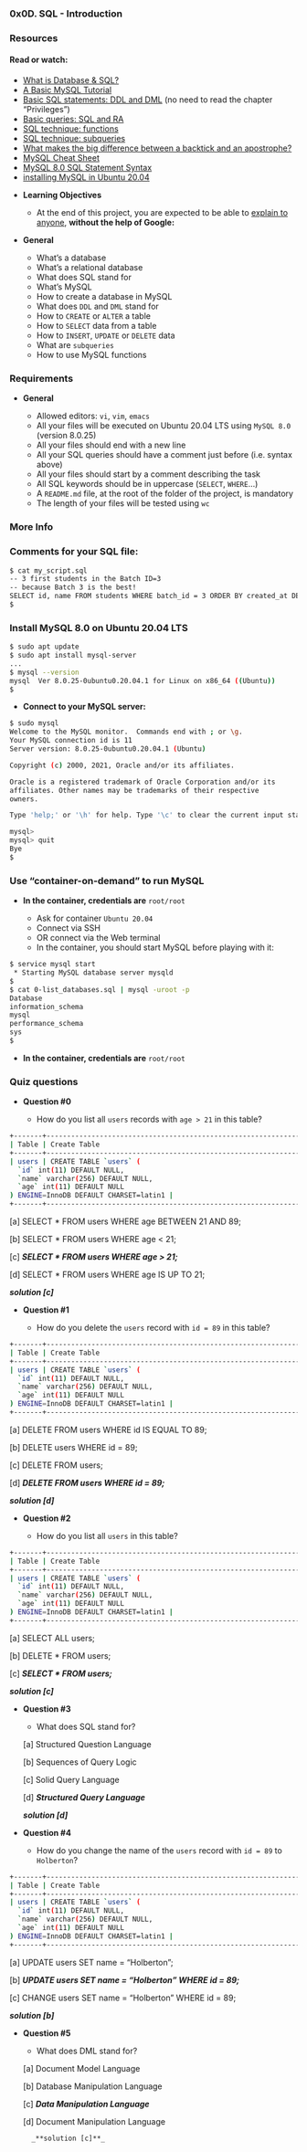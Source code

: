 ### 0x0D. SQL - Introduction

### Resources
#### Read or watch:

- [What is Database & SQL?](https://www.youtube.com/watch?v=FR4QIeZaPeM)
- [A Basic MySQL Tutorial](https://www.digitalocean.com/community/tutorials/how-to-install-mysql-on-ubuntu-20-04)
- [Basic SQL statements: DDL and DML](https://web.csulb.edu/colleges/coe/cecs/dbdesign/dbdesign.php?page=sql/ddldml.php) (no need to read the chapter “Privileges”)
- [Basic queries: SQL and RA](https://web.csulb.edu/colleges/coe/cecs/dbdesign/dbdesign.php?page=sql/queries.php)
- [SQL technique: functions](https://web.csulb.edu/colleges/coe/cecs/dbdesign/dbdesign.php?page=sql/functions.php)
- [SQL technique: subqueries](https://web.csulb.edu/colleges/coe/cecs/dbdesign/dbdesign.php?page=sql/subqueries.php)
- [What makes the big difference between a backtick and an apostrophe?](https://stackoverflow.com/questions/29402361/what-makes-the-big-difference-between-a-backtick-and-an-apostrophe/29402458)
- [MySQL Cheat Sheet](https://intellipaat.com/mediaFiles/2019/02/SQL-Commands-Cheat-Sheet.pdf?US)
- [MySQL 8.0 SQL Statement Syntax](https://dev.mysql.com/doc/refman/8.0/en/sql-statements.html)
- [installing MySQL in Ubuntu 20.04](https://phoenixnap.com/kb/install-mysql-ubuntu-20-04)

* **Learning Objectives**

	- At the end of this project, you are expected to be able to [explain to anyone](https://fs.blog/feynman-learning-technique/), **without the help of Google:**

* **General**

	- What’s a database
	- What’s a relational database
	- What does SQL stand for
	- What’s MySQL
	- How to create a database in MySQL
	- What does `DDL` and `DML` stand for
	- How to `CREATE` or `ALTER` a table
	- How to `SELECT` data from a table
	- How to `INSERT`, `UPDATE` or `DELETE` data
	- What are `subqueries`
	- How to use MySQL functions

### Requirements

* **General**

	- Allowed editors: `vi`, `vim`, `emacs`
	- All your files will be executed on Ubuntu 20.04 LTS using `MySQL 8.0` (version 8.0.25)
	- All your files should end with a new line
	- All your SQL queries should have a comment just before (i.e. syntax above)
	- All your files should start by a comment describing the task
	- All SQL keywords should be in uppercase (`SELECT`, `WHERE`…)
	- A `README.md` file, at the root of the folder of the project, is mandatory
	- The length of your files will be tested using `wc`

### More Info

### Comments for your SQL file:

```sh
$ cat my_script.sql
-- 3 first students in the Batch ID=3
-- because Batch 3 is the best!
SELECT id, name FROM students WHERE batch_id = 3 ORDER BY created_at DESC LIMIT 3;
$
```

### Install MySQL 8.0 on Ubuntu 20.04 LTS

```sh
$ sudo apt update
$ sudo apt install mysql-server
...
$ mysql --version
mysql  Ver 8.0.25-0ubuntu0.20.04.1 for Linux on x86_64 ((Ubuntu))
$
```

* **Connect to your MySQL server:**

```sh
$ sudo mysql
Welcome to the MySQL monitor.  Commands end with ; or \g.
Your MySQL connection id is 11
Server version: 8.0.25-0ubuntu0.20.04.1 (Ubuntu)

Copyright (c) 2000, 2021, Oracle and/or its affiliates.

Oracle is a registered trademark of Oracle Corporation and/or its
affiliates. Other names may be trademarks of their respective
owners.

Type 'help;' or '\h' for help. Type '\c' to clear the current input statement.

mysql>
mysql> quit
Bye
$
```

### Use “container-on-demand” to run MySQL

* **In the container, credentials are** `root/root`

	- Ask for container `Ubuntu 20.04`
	- Connect via SSH
	- OR connect via the Web terminal
	- In the container, you should start MySQL before playing with it:

```sh
$ service mysql start                                                   
 * Starting MySQL database server mysqld 
$
$ cat 0-list_databases.sql | mysql -uroot -p                               
Database                                                                                   
information_schema                                                                         
mysql                                                                                      
performance_schema                                                                         
sys                      
$
```

* **In the container, credentials are** `root/root`

### Quiz questions

* **Question #0**

	- How do you list all `users` records with `age > 21` in this table?

```sh
+-------+-------------------------------------------------------------------------------------------------------------------------------+
| Table | Create Table                                                                                                                  |
+-------+-------------------------------------------------------------------------------------------------------------------------------+
| users | CREATE TABLE `users` (
  `id` int(11) DEFAULT NULL,
  `name` varchar(256) DEFAULT NULL,
  `age` int(11) DEFAULT NULL
) ENGINE=InnoDB DEFAULT CHARSET=latin1 |
+-------+-------------------------------------------------------------------------------------------------------------------------------+
```

[a] SELECT * FROM users WHERE age BETWEEN 21 AND 89;

[b] SELECT * FROM users WHERE age < 21;

[c]  _**SELECT * FROM users WHERE age > 21;**_

[d] SELECT * FROM users WHERE age IS UP TO 21;

 _**solution [c]**_

* **Question #1**

	- How do you delete the `users` record with `id = 89` in this table?

```sh
+-------+-------------------------------------------------------------------------------------------------------------------------------+
| Table | Create Table                                                                                                                  |
+-------+-------------------------------------------------------------------------------------------------------------------------------+
| users | CREATE TABLE `users` (
  `id` int(11) DEFAULT NULL,
  `name` varchar(256) DEFAULT NULL,
  `age` int(11) DEFAULT NULL
) ENGINE=InnoDB DEFAULT CHARSET=latin1 |
+-------+-------------------------------------------------------------------------------------------------------------------------------+
```

[a] DELETE FROM users WHERE id IS EQUAL TO 89;

[b] DELETE users WHERE id = 89;

[c] DELETE FROM users;

[d] _**DELETE FROM users WHERE id = 89;**_

  _**solution [d]**_

* **Question #2**

	- How do you list all `users` in this table?

```sh
+-------+-------------------------------------------------------------------------------------------------------------------------------+
| Table | Create Table                                                                                                                  |
+-------+-------------------------------------------------------------------------------------------------------------------------------+
| users | CREATE TABLE `users` (
  `id` int(11) DEFAULT NULL,
  `name` varchar(256) DEFAULT NULL,
  `age` int(11) DEFAULT NULL
) ENGINE=InnoDB DEFAULT CHARSET=latin1 |
+-------+-------------------------------------------------------------------------------------------------------------------------------+
```

[a] SELECT ALL users;

[b] DELETE * FROM users;

[c] _**SELECT * FROM users;**_

 _**solution [c]**_

* **Question #3**

	- What does SQL stand for?

	[a] Structured Question Language

	[b] Sequences of Query Logic

	[c] Solid Query Language

	[d] _**Structured Query Language**_

	 _**solution [d]**_

* **Question #4**

	- How do you change the name of the `users` record with `id = 89` to `Holberton`?

```sh
+-------+-------------------------------------------------------------------------------------------------------------------------------+
| Table | Create Table                                                                                                                  |
+-------+-------------------------------------------------------------------------------------------------------------------------------+
| users | CREATE TABLE `users` (
  `id` int(11) DEFAULT NULL,
  `name` varchar(256) DEFAULT NULL,
  `age` int(11) DEFAULT NULL
) ENGINE=InnoDB DEFAULT CHARSET=latin1 |
+-------+-------------------------------------------------------------------------------------------------------------------------------+
```

[a] UPDATE users SET name = “Holberton”;

[b] _**UPDATE users SET name = “Holberton” WHERE id = 89;**_

[c] CHANGE users SET name = “Holberton” WHERE id = 89;

 _**solution [b]**_

* **Question #5**

	- What does DML stand for?

	[a] Document Model Language

	[b] Database Manipulation Language

	[c] _**Data Manipulation Language**_

	[d] Document Manipulation Language

		_**solution [c]**_


